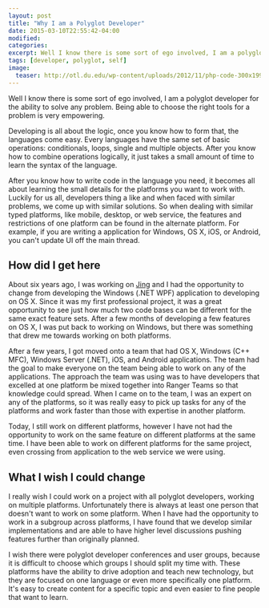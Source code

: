 ```yaml
---
layout: post
title: "Why I am a Polyglot Developer"
date: 2015-03-10T22:55:42-04:00
modified:
categories: 
excerpt: Well I know there is some sort of ego involved, I am a polyglot developer for the ability to solve any problem.
tags: [developer, polyglot, self]
image:
  teaser: http://otl.du.edu/wp-content/uploads/2012/11/php-code-300x199.png
---
```

Well I know there is some sort of ego involved, I am a polyglot developer for the ability to solve any problem.  Being able to choose the right tools for a problem is very empowering.

Developing is all about the logic, once you know how to form that, the languages come easy.  Every languages have the same set of basic operations: conditionals, loops, single and multiple objects.  After you know how to combine operations logically, it just takes a small amount of time to learn the syntax of the language.

After you know how to write code in the language you need, it becomes all about learning the small details for the platforms you want to work with.  Luckily for us all, developers thing a like and when faced with similar problems, we come up with similar solutions.  So when dealing with similar typed platforms, like mobile, desktop, or web service, the features and restrictions of one platform can be found in the alternate platform. For example, if you are writing a application for Windows, OS X, iOS, or Android, you can't update UI off the main thread.

## How did I get here

About six years ago, I was working on [Jing](http://www.techsmith.com/jing.html) and I had the opportunity to change from developing the Windows (.NET WPF) application to developing on OS X.  Since it was my first professional project, it was a great opportunity to see just how much two code bases can be different for the same exact feature sets.  After a few months of developing a few features on OS X, I was put back to working on Windows, but there was something that drew me towards working on both platforms.

After a few years, I got moved onto a team that had OS X, Windows (C++ MFC), Windows Server (.NET), iOS, and Android applications.  The team had the goal to make everyone on the team being able to work on any of the applications. The approach the team was using was to have developers that excelled at one platform be mixed together into Ranger Teams so that knowledge could spread. When I came on to the team, I was an expert on any of the platforms, so it was really easy to pick up tasks for any of the platforms and work faster than those with expertise in another platform.

Today, I still work on different platforms, however I have not had the opportunity to work on the same feature on different platforms at the same time.  I have been able to work on different platforms for the same project, even crossing from application to the web service we were using.

## What I wish I could change

I really wish I could work on a project with all polyglot developers, working on multiple platforms.  Unfortunately there is always at least one person that doesn't want to work on some platform.  When I have had the opportunity to work in a subgroup across platforms, I have found that we develop similar implementations and are able to have higher level discussions pushing features further than originally planned.

I wish there were polyglot developer conferences and user groups, because it is difficult to choose which groups I should split my time with.  These platforms have the ability to drive adoption and teach new technology, but they are focused on one language or even more specifically one platform.  It's easy to create content for a specific topic and even easier to fine people that want to learn.